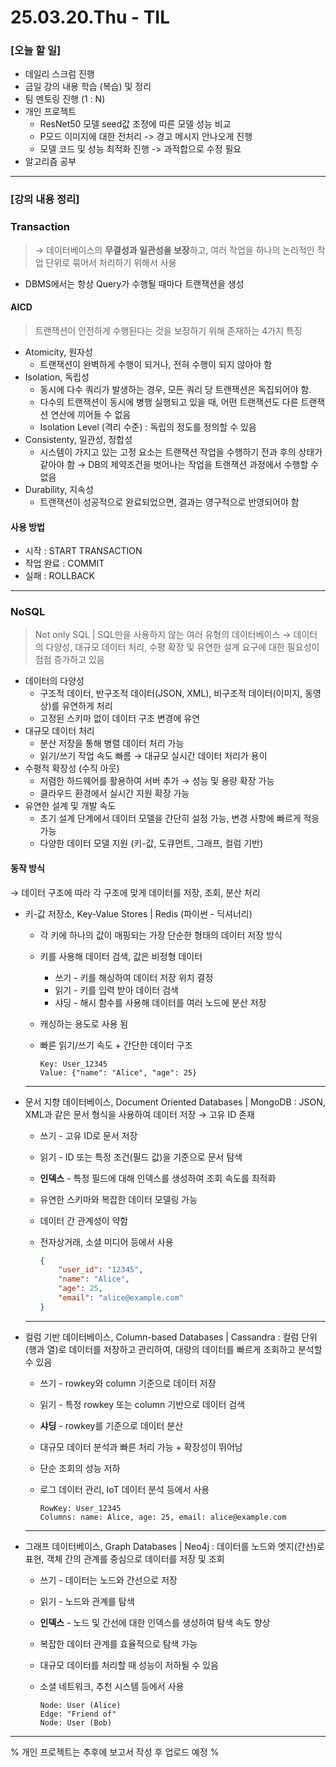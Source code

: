 # 25.03.20.Thu - TIL

### [오늘 할 일]

- 데일리 스크럼 진행
- 금일 강의 내용 학습 (복습) 및 정리
- 팀 멘토링 진행 (1 : N)
- 개인 프로젝트
     - ResNet50 모델 seed값 조정에 따른 모델 성능 비교
     - P모드 이미지에 대한 전처리 -> 경고 메시지 안나오게 진행
     - 모델 코드 및 성능 최적화 진행 -> 과적합으로 수정 필요
- 알고리즘 공부

---

### [강의 내용 정리]

### Transaction

> → 데이터베이스의 **무결성과 일관성을 보장**하고, 여러 작업을 하나의 논리적인 작업 단위로 묶어서 처리하기 위해서 사용
> 
- DBMS에서는 항상 Query가 수행될 때마다 트랜잭션을 생성

#### AICD

> 트랜잭션이 안전하게 수행된다는 것을 보장하기 위해 존재하는 4가지 특징
> 
- Atomicity, 원자성
     - 트랜잭션이 완벽하게 수행이 되거나, 전혀 수행이 되지 않아야 함
- Isolation, 독립성
     - 동시에 다수 쿼리가 발생하는 경우, 모든 쿼리 당 트랜잭션은 독집되어야 함.
     - 다수의 트랜잭션이 동시에 병행 실행되고 있을 때, 어떤 트랜잭션도 다른 트랜잭션 연산에 끼어들 수 없음
     - Isolation Level (격리 수준) : 독립의 정도를 정의할 수 있음
- Consistenty, 일관성, 정합성
     - 시스템이 가지고 있는 고정 요소는 트랜잭션 작업을 수행하기 전과 후의 상태가 같아야 함 → DB의 제약조건을 벗어나는 작업을 트랜잭션 과정에서 수행할 수 없음
- Durability, 지속성
     - 트랜잭션이 성공적으로 완료되었으면, 결과는 영구적으로 반영되어야 함

#### 사용 방법

- 시작 : START TRANSACTION
- 작업 완료 : COMMIT
- 실패 : ROLLBACK

--- 

### NoSQL

> Not only SQL | SQL만을 사용하지 않는 여러 유형의 데이터베이스
→ 데이터의 다양성, 대규모 데이터 처리, 수평 확장 및 유연한 설계 요구에 대한 필요성이 점점 증가하고 있음
> 
- 데이터의 다양성
    - 구조적 데이터, 반구조적 데이터(JSON, XML), 비구조적 데이터(이미지, 동영상)를 유연하게 처리
    - 고정된 스키마 없이 데이터 구조 변경에 유연
- 대규모 데이터 처리
    - 분산 저장을 통해 병렬 데이터 처리 가능
    - 읽기/쓰기 작업 속도 빠름 → 대규모 실시간 데이터 처리가 용이
- 수평적 확장성 (수직 아웃)
    - 저렴한 하드웨어를 활용하여 서버 추가 → 성능 및 용량 확장 가능
    - 클라우드 환경에서 실시간 지원 확장 가능
- 유연한 설계 및 개발 속도
    - 초기 설계 단계에서 데이터 모델을 간단히 설정 가능, 변경 사항에 빠르게 적응 가능
    - 다양한 데이터 모델 지원 (키-값, 도큐먼트, 그래프, 컬럼 기반)

#### 동작 방식

→ 데이터 구조에 따라 각 구조에 맞게 데이터를 저장, 조회, 분산 처리

- 키-값 저장소, Key-Value Stores | Redis (파이썬 - 딕셔너리)
     - 각 키에 하나의 값이 매핑되는 가장 단순한 형태의 데이터 저장 방식
     - 키를 사용해 데이터 검색, 값은 비정형 데이터
        - 쓰기 - 키를 해싱하여 데이터 저장 위치 결정
        - 읽기 - 키를 입력 받아 데이터 검색
        - 샤딩 - 해시 함수를 사용해 데이터를 여러 노드에 분산 저장
     - 캐싱하는 용도로 사용 됨
     - 빠른 읽기/쓰기 속도 + 간단한 데이터 구조
        
        ```vbnet
        Key: User_12345
        Value: {"name": "Alice", "age": 25}
        ```
        
     ---  
    
- 문서 지향 데이터베이스, Document Oriented Databases | MongoDB
: JSON, XML과 같은 문서 형식을 사용하여 데이터 저장 → 고유 ID 존재
    - 쓰기 - 고유 ID로 문서 저장
    - 읽기 - ID 또는 특정 조건(필드 값)을 기준으로 문서 탐색
    - **인덱스** - 특정 필드에 대해 인덱스를 생성하여 조회 속도를 최적화
    - 유연한 스키마와 복잡한 데이터 모델링 가능
    - 데이터 간 관계성이 약함
    - 전자상거래, 소셜 미디어 등에서 사용
        
        ```json
        {
            "user_id": "12345",
            "name": "Alice",
            "age": 25,
            "email": "alice@example.com"
        }
        ```
        
    
    ---
    
- 컬럼 기반 데이터베이스, Column-based Databases | Cassandra
: 컬럼 단위(행과 열)로 데이터를 저장하고 관리하여, 대량의 데이터를 빠르게 조회하고 분석할 수 있음
    - 쓰기 - rowkey와 column 기준으로 데이터 저장
    - 읽기 - 특정 rowkey 또는 column 기반으로 데이터 검색
    - **샤딩** - rowkey를 기준으로 데이터 분산
    - 대규모 데이터 분석과 빠른 처리 가능 + 확장성이 뛰어남
    - 단순 조회의 성능 저하
    - 로그 데이터 관리, IoT 데이터 분석 등에서 사용
        
        ```less
        RowKey: User_12345
        Columns: name: Alice, age: 25, email: alice@example.com
        ```
        
    
    ---
    
- 그래프 데이터베이스, Graph Databases | Neo4j
: 데이터를 노드와 엣지(간선)로 표현, 객체 간의 관계를 중심으로 데이터를 저장 및 조회
    - 쓰기 - 데이터는 노드와 간선으로 저장
    - 읽기 - 노드와 관계를 탐색
    - **인덱스** - 노드 및 간선에 대한 인덱스를 생성하여 탐색 속도 향상
    - 복잡한 데이터 관계를 효율적으로 탐색 가능
    - 대규모 데이터를 처리할 때 성능이 저하될 수 있음
    - 소셜 네트워크, 추천 시스템 등에서 사용
        
        ```vbnet
        Node: User (Alice)
        Edge: "Friend of"
        Node: User (Bob)
        ```

--- 

% 개인 프로젝트는 추후에 보고서 작성 후 업로드 예정 %

